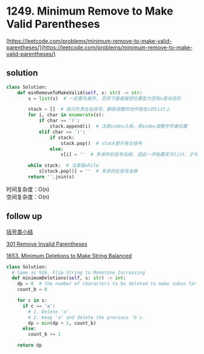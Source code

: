 # 1249. Minimum Remove to Make Valid Parentheses
[https://leetcode.com/problems/minimum-remove-to-make-valid-parentheses/](https://leetcode.com/problems/minimum-remove-to-make-valid-parentheses/)


## solution

```python
class Solution:
    def minRemoveToMakeValid(self, s: str) -> str:
        s = list(s)  # 一定要先展开, 否则下面直接把位置变为空则s是动态的

        stack = []  # 栈只负责左右括号，删除调整的动作是在s的list上
        for i, char in enumerate(s):
            if char == '(':
                stack.append(i)  # 注意index入栈，用index调整字符串位置
            elif char == ')':
                if stack:
                    stack.pop()  # stack里只有左括号
                else:
                    s[i] = ''  # 多余的右括号去掉. 因此一开始要变为list，才可以按序号修改

        while stack:  # 注意是while
            s[stack.pop()] = ''  # 多余的左括号去掉
        return ''.join(s)
```
时间复杂度：O(n) <br>
空间复杂度：O(n)


## follow up

[括号类小结](../05_stack_queue/20.%20Valid%20Parentheses.md)

[301 Remove Invalid Parentheses](../07_dfs/301.%20Remove%20Invalid%20Parentheses.md)

[1653. Minimum Deletions to Make String Balanced](https://leetcode.com/problems/minimum-deletions-to-make-string-balanced/description/)
```python
class Solution:
  # Same as 926. Flip String to Monotone Increasing
  def minimumDeletions(self, s: str) -> int:
    dp = 0  # the number of characters to be deleted to make subso far balanced
    count_b = 0

    for c in s:
      if c == 'a':
        # 1. Delete 'a'.
        # 2. Keep 'a' and delete the previous 'b's.
        dp = min(dp + 1, count_b)
      else:
        count_b += 1

    return dp
```
